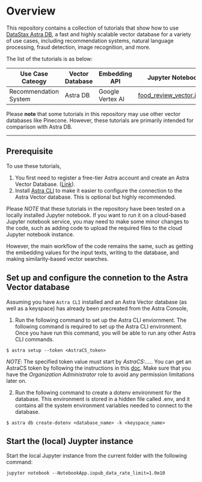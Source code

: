 # Overview

This repository contains a collection of tutorials that show how to use [DataStax Astra DB](https://docs.datastax.com/en/astra-serverless/docs/index.html), a fast and highly scalable vector database for a variety of use cases, including recommendation systems, natural language processing, fraud detection, image recognition, and more.

The list of the tutorials is as below:

| Use Case Cateogy | Vector Database | Embedding API | Jupyter Notebook | Description |
| ---------------- | --------------- | ------------- | ---------------- | ----------- |
| Recommendation System | Astra DB | Google Vertex AI | [food_review_vector.ipynb](food_review_vector.ipynb) | [document](doc/food_review_vector.md) |

Please **note** that some tutorials in this repository may use other vector databases like Pinecone. However, these tutorials are primarily intended for comparison with Astra DB.

------

## Prerequisite

To use these tutorials, 
1) You first need to register a free-tier Astra account and create an Astra Vector Database. ([Link](https://astra.datastax.com)). 
2) Install [Astra CLI](https://awesome-astra.github.io/docs/pages/astra/astra-cli/#1-installation) to make it easier to configure the connection to the Astra Vector database. This is optional but highly recommended.

Please *NOTE* that these tutorials in the repository have been tested on a locally installed Jupyter notebook. If you want to run it on a cloud-based Jupyter notebook service, you may need to make some minor changes to the code, such as adding code to upload the required files to the cloud Jupyter notebook instance. 

However, the main workflow of the code remains the same, such as getting the embedding values for the input texts, writing to the database, and making similarity-based vector searches.

## Set up and configure the connetion to the Astra Vector database

Assuming you have `Astra CLI` installed and an Astra Vector database (as well as a keyspace) has already been precreated from the Astra Console, 

1) Run the following command to set up the Astra CLI enviornment. The following command is required to set up the Astra CLI environment. Once you have run this command, you will be able to run any other Astra CLI commands.
```
$ astra setup --token <AstraCS_token>
```
*NOTE*: The specified token value must start by *AstraCS:....*. You can get an AstraCS token by following the instructions in this [doc](https://docs.datastax.com/en/astra-serverless/docs/manage/org/manage-tokens.html#_create_application_token). Make sure that you have the *Organization Administrator* role to avoid any permission limitations later on.

2) Run the following command to create a dotenv environment for the database. This environment is stored in a hidden file called .env, and it contains all the system environment variables needed to connect to the database.

```
$ astra db create-dotenv <database_name> -k <keyspace_name>
```

## Start the (local) Juypter instance

Start the local Jupyter instance from the current folder with the following command:
```
jupyter notebook --NotebookApp.iopub_data_rate_limit=1.0e10
```